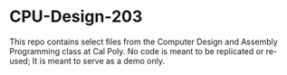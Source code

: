 # CPU-Design-203
This repo contains select files from the Computer Design and Assembly Programming class at Cal Poly. No code is meant to be replicated or re-used; It is meant to serve as a demo only. 
